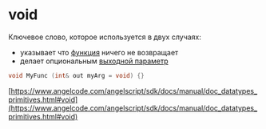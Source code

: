 # void

Ключевое слово, которое используется в двух случаях:

- указывает что [функция](https://xgm.guru/p/ij/angelscript-function#void) ничего не возвращает
- делает опциональным [выходной параметр](https://xgm.guru/p/ij/angelscript-function#out)

```c++
void MyFunc (int& out myArg = void) {}
```

[https://www.angelcode.com/angelscript/sdk/docs/manual/doc_datatypes_primitives.html#void](https://www.angelcode.com/angelscript/sdk/docs/manual/doc_datatypes_primitives.html#void)